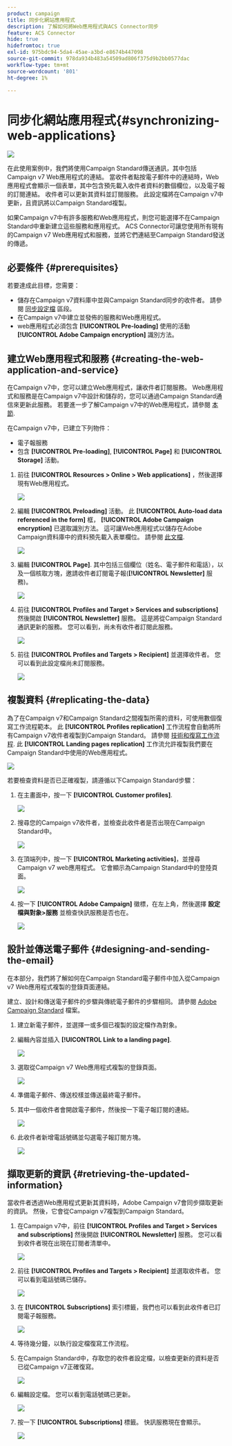 ```yaml
---
product: campaign
title: 同步化網站應用程式
description: 了解如何將Web應用程式與ACS Connector同步
feature: ACS Connector
hide: true
hidefromtoc: true
exl-id: 975bdc94-5da4-45ae-a3bd-e8674b447098
source-git-commit: 978da934b483a54509ad806f375d9b2bb0577dac
workflow-type: tm+mt
source-wordcount: '801'
ht-degree: 1%

---
```


# 同步化網站應用程式{#synchronizing-web-applications}

![](../../assets/v7-only.svg)

在此使用案例中，我們將使用Campaign Standard傳送通訊，其中包括Campaign v7 Web應用程式的連結。 當收件者點按電子郵件中的連結時，Web應用程式會顯示一個表單，其中包含預先載入收件者資料的數個欄位，以及電子報的訂閱連結。 收件者可以更新其資料並訂閱服務。 此設定檔將在Campaign v7中更新，且資訊將以Campaign Standard複製。

如果Campaign v7中有許多服務和Web應用程式，則您可能選擇不在Campaign Standard中重新建立這些服務和應用程式。 ACS Connector可讓您使用所有現有的Campaign v7 Web應用程式和服務，並將它們連結至Campaign Standard發送的傳遞。

## 必要條件 {#prerequisites}

若要達成此目標，您需要：

* 儲存在Campaign v7資料庫中並與Campaign Standard同步的收件者。 請參閱 [同步設定檔](../../integrations/using/synchronizing-profiles.md) 區段。
* 在Campaign v7中建立並發佈的服務和Web應用程式。
* web應用程式必須包含 **[!UICONTROL Pre-loading]** 使用的活動 **[!UICONTROL Adobe Campaign encryption]** 識別方法。

## 建立Web應用程式和服務 {#creating-the-web-application-and-service}

在Campaign v7中，您可以建立Web應用程式，讓收件者訂閱服務。 Web應用程式和服務是在Campaign v7中設計和儲存的，您可以通過Campaign Standard通信來更新此服務。 若要進一步了解Campaign v7中的Web應用程式，請參閱 [本節](../../web/using/adding-fields-to-a-web-form.md#subscription-checkboxes).

在Campaign v7中，已建立下列物件：

* 電子報服務
* 包含 **[!UICONTROL Pre-loading]**, **[!UICONTROL Page]** 和 **[!UICONTROL Storage]** 活動。

1. 前往 **[!UICONTROL Resources > Online > Web applications]** ，然後選擇現有Web應用程式。

   ![](assets/acs_connect_lp_2.png)

1. 編輯 **[!UICONTROL Preloading]** 活動。 此 **[!UICONTROL Auto-load data referenced in the form]** 框， **[!UICONTROL Adobe Campaign encryption]** 已選取識別方法。 這可讓Web應用程式以儲存在Adobe Campaign資料庫中的資料預先載入表單欄位。 請參閱 [此文檔](../../web/using/publishing-a-web-form.md#pre-loading-the-form-data).

   ![](assets/acs_connect_lp_4.png)

1. 編輯 **[!UICONTROL Page]**. 其中包括三個欄位（姓名、電子郵件和電話），以及一個核取方塊，邀請收件者訂閱電子報(**[!UICONTROL Newsletter]** 服務)。

   ![](assets/acs_connect_lp_3.png)

1. 前往 **[!UICONTROL Profiles and Target > Services and subscriptions]** 然後開啟 **[!UICONTROL Newsletter]** 服務。 這是將從Campaign Standard通訊更新的服務。 您可以看到，尚未有收件者訂閱此服務。

   ![](assets/acs_connect_lp_5.png)

1. 前往 **[!UICONTROL Profiles and Targets > Recipient]** 並選擇收件者。 您可以看到此設定檔尚未訂閱服務。

   ![](assets/acs_connect_lp_6.png)

## 複製資料 {#replicating-the-data}

為了在Campaign v7和Campaign Standard之間複製所需的資料，可使用數個復寫工作流程範本。 此 **[!UICONTROL Profiles replication]** 工作流程會自動將所有Campaign v7收件者複製到Campaign Standard。 請參閱 [技術和復寫工作流程](../../integrations/using/acs-connector-principles-and-data-cycle.md#technical-and-replication-workflows). 此 **[!UICONTROL Landing pages replication]** 工作流允許複製我們要在Campaign Standard中使用的Web應用程式。

![](assets/acs_connect_lp_1.png)

若要檢查資料是否已正確複製，請遵循以下Campaign Standard步驟：

1. 在主畫面中，按一下 **[!UICONTROL Customer profiles]**.

   ![](assets/acs_connect_lp_7.png)

1. 搜尋您的Campaign v7收件者，並檢查此收件者是否出現在Campaign Standard中。

   ![](assets/acs_connect_lp_8.png)

1. 在頂端列中，按一下 **[!UICONTROL Marketing activities]**，並搜尋Campaign v7 web應用程式。 它會顯示為Campaign Standard中的登陸頁面。

   ![](assets/acs_connect_lp_9.png)

1. 按一下 **[!UICONTROL Adobe Campaign]** 徽標，在左上角，然後選擇 **設定檔與對象>服務** 並檢查快訊服務是否也在。

   ![](assets/acs_connect_lp_10.png)

## 設計並傳送電子郵件 {#designing-and-sending-the-email}

在本部分，我們將了解如何在Campaign Standard電子郵件中加入從Campaign v7 Web應用程式複製的登錄頁面連結。

建立、設計和傳送電子郵件的步驟與傳統電子郵件的步驟相同。 請參閱 [Adobe Campaign Standard](https://experienceleague.adobe.com/docs/campaign-standard/using/campaign-standard-home.html?lang=zh-Hant) 檔案。

1. 建立新電子郵件，並選擇一或多個已複製的設定檔作為對象。
1. 編輯內容並插入 **[!UICONTROL Link to a landing page]**.

   ![](assets/acs_connect_lp_12.png)

1. 選取從Campaign v7 Web應用程式複製的登錄頁面。

   ![](assets/acs_connect_lp_13.png)

1. 準備電子郵件、傳送校樣並傳送最終電子郵件。
1. 其中一個收件者會開啟電子郵件，然後按一下電子報訂閱的連結。

   ![](assets/acs_connect_lp_14.png)

1. 此收件者新增電話號碼並勾選電子報訂閱方塊。

   ![](assets/acs_connect_lp_15.png)

## 擷取更新的資訊 {#retrieving-the-updated-information}

當收件者透過Web應用程式更新其資料時，Adobe Campaign v7會同步擷取更新的資訊。 然後，它會從Campaign v7複製到Campaign Standard。

1. 在Campaign v7中，前往 **[!UICONTROL Profiles and Target > Services and subscriptions]** 然後開啟 **[!UICONTROL Newsletter]** 服務。 您可以看到收件者現在出現在訂閱者清單中。

   ![](assets/acs_connect_lp_16.png)

1. 前往 **[!UICONTROL Profiles and Targets > Recipient]** 並選取收件者。 您可以看到電話號碼已儲存。

   ![](assets/acs_connect_lp_17.png)

1. 在 **[!UICONTROL Subscriptions]** 索引標籤，我們也可以看到此收件者已訂閱電子報服務。

   ![](assets/acs_connect_lp_18.png)

1. 等待幾分鐘，以執行設定檔復寫工作流程。
1. 在Campaign Standard中，存取您的收件者設定檔，以檢查更新的資料是否已從Campaign v7正確復寫。

   ![](assets/acs_connect_lp_19.png)

1. 編輯設定檔。 您可以看到電話號碼已更新。

   ![](assets/acs_connect_lp_20.png)

1. 按一下 **[!UICONTROL Subscriptions]** 標籤。 快訊服務現在會顯示。

   ![](assets/acs_connect_lp_21.png)
